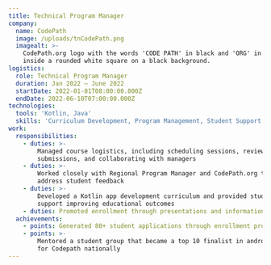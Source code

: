 ```yaml
---
title: Technical Program Manager
company:
  name: CodePath
  image: /uploads/tnCodePath.png
  imagealt: >-
    CodePath.org logo with the words 'CODE PATH' in black and 'ORG' in teal,
    inside a rounded white square on a black background.
logistics:
  role: Technical Program Manager
  duration: Jan 2022 – June 2022
  startDate: 2022-01-01T08:00:00.000Z
  endDate: 2022-06-10T07:00:00.000Z
technologies:
  tools: 'Kotlin, Java'
  skills: 'Curriculum Development, Program Management, Student Support'
work:
  responsibilities:
    - duties: >-
        Managed course logistics, including scheduling sessions, reviewing
        submissions, and collaborating with managers
    - duties: >-
        Worked closely with Regional Program Manager and CodePath.org team to
        address student feedback
    - duties: >-
        Developed a Kotlin app development curriculum and provided student
        support improving educational outcomes
    - duties: Promoted enrollment through presentations and information distribution
  achievements:
    - points: Generated 80+ student applications through enrollment promotion efforts
    - points: >-
        Mentored a student group that became a top 10 finalist in android apps
        for Codepath nationally
---
```


